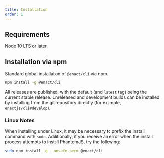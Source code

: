 ```yaml
---
title: Installation
order: 1
---
```

## Requirements

Node 10 LTS or later.

## Installation via npm

Standard global installation of `@enact/cli` via npm.
```bash
npm install -g @enact/cli
```

All releases are published, with the default (and `latest` tag) being the current stable release. Unreleased and development builds can be installed by installing from the git repository directly (for example, `enactjs/cli#develop`).

### Linux Notes

When installing under Linux, it may be necessary to prefix the install command with `sudo`.
Additionally, if you receive an error when the install process attempts to install PhantomJS, try
the following:

```bash
sudo npm install -g --unsafe-perm @enact/cli
```
